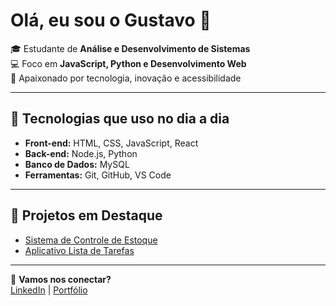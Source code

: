 # Olá, eu sou o Gustavo 👋

🎓 Estudante de **Análise e Desenvolvimento de Sistemas**  
💻 Foco em **JavaScript, Python e Desenvolvimento Web**  
🚀 Apaixonado por tecnologia, inovação e acessibilidade  

---

## 🚀 Tecnologias que uso no dia a dia
- **Front-end:** HTML, CSS, JavaScript, React  
- **Back-end:** Node.js, Python  
- **Banco de Dados:** MySQL  
- **Ferramentas:** Git, GitHub, VS Code  

---

## 📌 Projetos em Destaque
- [Sistema de Controle de Estoque](https://github.com/usuario/projeto1)  
- [Aplicativo Lista de Tarefas](https://github.com/usuario/projeto2)  

---

💬 **Vamos nos conectar?**  
[LinkedIn](https://www.linkedin.com/in/gustavo-de-lima-gon%C3%A7alves-43648a320) | [Portfólio](https://github.com/seu-usuario)
